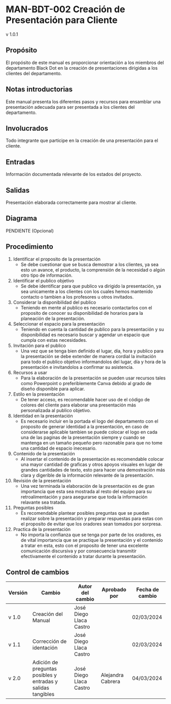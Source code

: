 # MAN-BDT-002 Creación de Presentación para Cliente

v 1.0.1

## Propósito

El propósito de este manual es proporcionar orientación a los miembros del departamento Black Dot en la creación de presentaciones dirigidas a los clientes del departamento.
## Notas introductorias

Este manual presenta los diferentes pasos y recursos para ensamblar una presentación adecuada para ser presentada a los clientes del departamento.

## Involucrados

Todo integrante que participe en la creación de una presentación para el cliente.

## Entradas

Información documentada relevante de los estados del proyecto.

## Salidas

Presentación elaborada correctamente para mostrar al cliente.

## Diagrama

PENDIENTE (Opcional)

## Procedimiento

1. Identificar el proposito de la presentación
   - Se debe cuestionar que se busca demostrar a los clientes, ya sea esto un avance, el producto, la comprensión de la necesidad o algún otro tipo de información.
2. Identificar el publico objetivo
   - Se debe identificar para que publico va dirigido la presentación, ya sea unicamente a los clientes con los cuales hemos mantenido contacto o tambien a los profesores u otros invitados.
3. Considerar la disponibilidad del publico
   - Teniendo en mente al publico es necesario contactarlos con el proposito de conocer su disponibilidad de horarios para la planeación de la presentación.
4. Seleccionar el espacio para la presentación
   - Teniendo en cuenta la cantidad de publico para la presentación y su disponibilidad es necesario buscar y agendar un espacio que cumpla con estas necesidades.
5. Invitación para el publico
   - Una vez que se tenga bien definido el lugar, día, hora y publico para la presentación se debe extender de manera cordial la invitación para todo el publico objetivo informandolos del lugar, día y hora de la presentación e invitandolos a confirmar su asistencia.
6. Recursos a usar
   - Para la elaboración de la presentación se pueden usar recursos tales como Powerpoint o preferiblemente Canva debido al grado de diseño disponible para aplicar.
7. Estilo en la presentación
   - De tener acceso, es recomendable hacer uso de el código de colores del cliente para elaborar una presentación más personalizada al publico objetivo.
8. Identidad en la presentación
   - Es necesario incluir en la portada el logo del departamento con el proposito de generar identidad a la presentación, en caso de considerarse aplicable tambien se puede colocar el logo en cada una de las paginas de la presentación siempre y cuando se mantenga en un tamaño pequeño pero razonable para que no tome una cantidad de espacio inecesario.
9. Contenido de la presentación
   - Al insertar el contenido de la presentación es recomendable colocar una mayor cantidad de graficas y otros apoyos visuales en lugar de grandes cantidades de texto, esto para hacer una demostración más clara y digerible de la información relevante de la presentación.
10. Revisión de la presentación
    - Una vez terminada la elaboración de la presentación es de gran importancia que esta sea mostrada al resto del equipo para su retroalimentación y para asegurarse que toda la información relavante sea tratada.
11. Preguntas posibles
    - Es recomendable plantear posibles preguntas que se puedan realizar sobre la presentación y preparar respuestas para estas con el proposito de evitar que los oradores sean tomados por sorpresa.
12. Practica de la presentación
    - No importa la confianza que se tenga por parte de los oradores, es de vital importancia que se practique la presentación y el contenido a tratar en esta, esto con el proposito de tener una excelente comunicación discursiva y por consecuencia transmitir efectivamente el contenido a tratar durante la presentación.
   
## Control de cambios

| Versión | Cambio                                                       | Autor del cambio             | Aprobado por      | Fecha de cambio |
| ------- | ------------------------------------------------------------ | ---------------------------- | ----------------- | --------------- |
| v 1.0   | Creación del Manual                                          | José Diego Llaca Castro      |                   | 02/03/2024      |
| v 1.1   | Corrección de identación                                     | José Diego Llaca Castro      |                   | 02/03/2024      |
| v 2.0   | Adición de preguntas posibles y entradas y salidas tangibles | José Diego Llaca Castro      | Alejandra Cabrera | 04/03/2024      |
